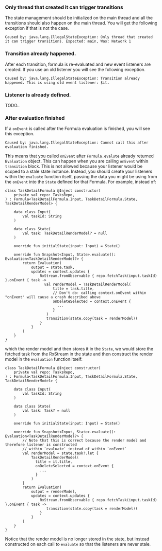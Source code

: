
### Only thread that created it can trigger transitions
The state management should be initialized on the main thread and all the transitions should also happen on the main thread. You 
will get the following exception if that is not the case.
```
Caused by: java.lang.IllegalStateException: Only thread that created it can trigger transitions. Expected: main, Was: Network 1
```

### Transition already happened.
After each transition, formula is re-evaluated and new event listeners are created. If you use an old listener
you will see the following exception.
```
Caused by: java.lang.IllegalStateException: Transition already happened. This is using old event listener: $it.
```

### Listener is already defined.
TODO..

### After evaluation finished
If a `onEvent` is called after the Formula evaluation is finished, you will see this exception.
```
Caused by: java.lang.IllegalStateException: Cannot call this after evaluation finished.
```
This means that you called `onEvent` after `Formula.evalute` already returned `Evaluation`
object. This can happen when you are calling `onEvent` within `transition` block. This is not 
allowed because your listener would be scoped to a stale state instance. Instead, you should 
create your listeners within the `evaluate` function itself, passing the data you might be 
using from the `onEvent` into the `State` defined for that Formula. For example, instead of:
```
class TaskDetailFormula @Inject constructor(
    private val repo: TasksRepo,
) : Formula<TaskDetailFormula.Input, TaskDetailFormula.State, TaskDetailRenderModel> {

    data class Input(
        val taskId: String
    )

    data class State(
        val task: TaskDetailRenderModel? = null
    )

    override fun initialState(input: Input) = State()

    override fun Snapshot<Input, State>.evaluate(): Evaluation<TaskDetailRenderModel?> {
        return Evaluation(
            output = state.task,
            updates = context.updates {
                RxStream.fromObservable { repo.fetchTask(input.taskId) }.onEvent { task ->
                  val renderModel = TaskDetailRenderModel(
                      title = task.title,
                      // Don't do: calling context.onEvent within "onEvent" will cause a crash described above
                      onDeleteSelected = context.onEvent {
                        ...
                      }
                   )
                   transition(state.copy(task = renderModel))
                }
            }
        )
    }
}
```
which the render model and then stores it in the `State`, we would store the fetched task from the RxStream in
the state and then construct the render model in the `evaluation` function itself:
```
class TaskDetailFormula @Inject constructor(
    private val repo: TasksRepo,
) : Formula<TaskDetailFormula.Input, TaskDetailFormula.State, TaskDetailRenderModel> {

    data class Input(
        val taskId: String
    )

    data class State(
        val task: Task? = null
    )

    override fun initialState(input: Input) = State()

    override fun Snapshot<Input, State>.evaluate(): Evaluation<TaskDetailRenderModel?> {
        // Note that this is correct because the render model and therefore listener is constructed
        // within `evaluate` instead of within `onEvent`
        val renderModel = state.task?.let {
            TaskDetailRenderModel(
              title = it.title,
              onDeleteSelected = context.onEvent {
                ...
              }
            )
        }
        return Evaluation(
            output = renderModel,
            updates = context.updates {
                RxStream.fromObservable { repo.fetchTask(input.taskId) }.onEvent { task ->
                   transition(state.copy(task = renderModel))
                }
            }
        )
    }
}
```
Notice that the render model is no longer stored in the state, but instead constructed on each
call to `evaluate` so that the listeners are never stale.